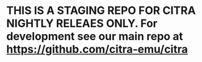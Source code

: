 # THIS IS A STAGING REPO FOR CITRA NIGHTLY RELEAES ONLY. For development see our main repo at https://github.com/citra-emu/citra

